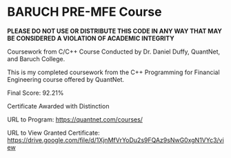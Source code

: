 # BARUCH PRE-MFE Course

**PLEASE DO NOT USE OR DISTRIBUTE THIS CODE IN ANY WAY THAT MAY BE CONSIDERED A VIOLATION OF ACADEMIC INTEGRITY**

Coursework from C/C++ Course Conducted by Dr. Daniel Duffy, QuantNet, and Baruch College.

This is my completed coursework from the C++ Programming for Financial Engineering course offered by QuantNet.

Final Score: 92.21%

Certificate Awarded with Distinction

URL to Program: https://quantnet.com/courses/

URL to View Granted Certificate: https://drive.google.com/file/d/1XjnMfVrYoDu2s9FQAz9sNwG0xgN1VYc3/view

